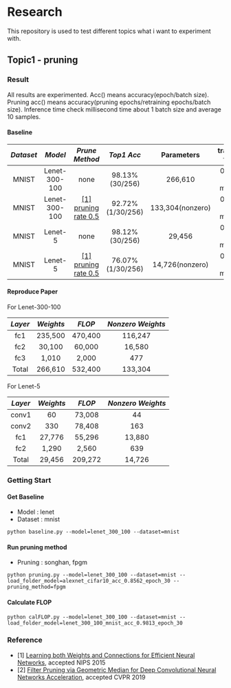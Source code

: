 # Research

This repository is used to test different topics what i want to experiment with.

## Topic1 - pruning

### Result

All results are experimented.
Acc() means accuracy(epoch/batch size).
Pruning acc() means accuracy(pruning epochs/retraining epochs/batch size).
Inference time check millisecond time about 1 batch size and average 10 samples.

#### Baseline
*Dataset* | *Model* | *Prune Method* | *Top1 Acc* | Parameters | training time | inference time |
:---: | :---: | :---: | :---: | :---: | :---: | :---: |
MNIST | Lenet-300-100 | none | 98.13%(30/256) | 266,610 | 0 hour 2 minute | 0.4 ms 0.24 variance |
MNIST | Lenet-300-100 | [\[1\] pruning rate 0.5](#reference) | 92.72%(1/30/256) | 133,304(nonzero) | 0 hour 2 minute | 0.8 ms 0.16 variance |
MNIST | Lenet-5 | none | 98.12%(30/256) | 29,456 | 0 hour 2 minute | 1.1 ms 0.09 variance |
MNIST | Lenet-5 | [\[1\] pruning rate 0.5](#reference) | 76.07%(1/30/256) | 14,726(nonzero) | 0 hour 2 minute | 0.8 ms 0.16 variance |

#### Reproduce Paper
For Lenet-300-100

*Layer* | *Weights* | *FLOP* | *Nonzero Weights* |
:---: | :---: | :---: | :---: |
fc1 | 235,500 | 470,400 | 116,247 |
fc2 | 30,100 | 60,000 | 16,580 |
fc3 | 1,010 | 2,000 | 477 |
Total | 266,610 | 532,400 | 133,304 |

For Lenet-5

*Layer* | *Weights* | *FLOP* | *Nonzero Weights* |
:---: | :---: | :---: | :---: |
conv1 | 60 | 73,008 | 44 |
conv2 | 330 | 78,408 | 163 |
fc1 | 27,776 | 55,296 | 13,880 |
fc2 | 1,290 | 2,560 | 639 |
Total | 29,456 | 209,272 | 14,726 |

### Getting Start
#### Get Baseline
- Model : lenet
- Dataset : mnist
```shell
python baseline.py --model=lenet_300_100 --dataset=mnist
```

#### Run pruning method
- Pruning : songhan, fpgm
```shell
python pruning.py --model=lenet_300_100 --dataset=mnist --load_folder_model=alexnet_cifar10_acc_0.8562_epoch_30 --pruning_method=fpgm
```

#### Calculate FLOP
```shell
python calFLOP.py --model=lenet_300_100 --dataset=mnist --load_folder_model=lenet_300_100_mnist_acc_0.9813_epoch_30
```

### Reference
- [1] [Learning both Weights and Connections for Efficient Neural Networks](https://papers.nips.cc/paper/5784-learning-both-weights-and-connections-for-efficient-neural-network.pdf), accepted NIPS 2015
- [2] [Filter Pruning via Geometric Median for Deep Convolutional Neural Networks Acceleration](http://openaccess.thecvf.com/content_CVPR_2019/papers/He_Filter_Pruning_via_Geometric_Median_for_Deep_Convolutional_Neural_Networks_CVPR_2019_paper.pdf), accepted CVPR 2019
